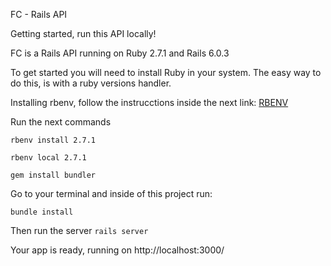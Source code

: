 FC - Rails API

Getting started, run this API locally!

FC is a Rails API running on Ruby 2.7.1 and Rails 6.0.3

To get started you will need to install Ruby in your system. The easy way to do this, is with a ruby versions handler.

Installing rbenv, follow the instrucctions inside the next link:
[RBENV](https://github.com/rbenv/rbenv)

Run the next commands

`rbenv install 2.7.1`

`rbenv local 2.7.1`

`gem install bundler`

Go to your terminal and inside of this project run:

`bundle install`

Then run the server
`rails server`

Your app is ready, running on http://localhost:3000/
